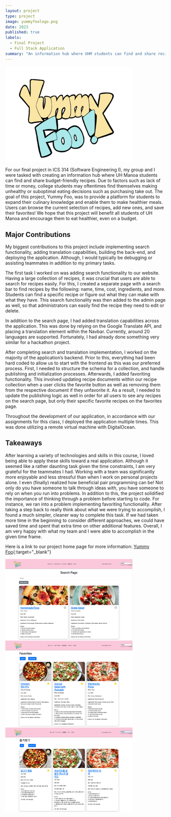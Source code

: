 ```yaml
---
layout: project
type: project
image: yummyfoologo.png
date: 2023
published: true
labels:
  - Final Project
  - Full Stack Application
summary: "An information hub where UHM students can find and share recipes."
---
```


<div class="text-center p-4">
  <img width="400px" src="https://github.com/kyesteele/kyesteele.github.io/blob/main/yummyfoologo.png?raw=true">
</div>

For our final project in ICS 314 (Software Engineering I), my group and I were tasked with creating an information hub where UH Manoa students can find and share budget-friendly recipes. Due to factors such as lack of time or money, college students may oftentimes find themselves making unhealthy or suboptimal eating decisions such as purchasing take out. The goal of this project, Yummy Foo, was to provide a platform for students to expand their culinary knowledge and enable them to make healthier meals. Users can browse the current selection of recipes, add new ones, and save their favorites! We hope that this project will benefit all students of UH Manoa and encourage them to eat healthier, even on a budget.

## Major Contributions

My biggest contributions to this project include implementing search functionality, adding translation capabilities, building the back-end, and deploying the application. Although, I would typically be debugging or assisting teammates in addition to my primary tasks.

The first task I worked on was adding search functionality to our website. Having a large collection of recipes, it was crucial that users are able to search for recipes easily. For this, I created a separate page with a search bar to find recipes by the following: name, time, cost, ingredients, and more. Students can find a specific recipe or figure out what they can make with what they have. This search functionality was then added to the admin page as well, so that administrators can easily find the recipe they need to edit or delete.

In addition to the search page, I had added translation capabilities across the application. This was done by relying on the Google Translate API, and placing a translation element within the Navbar. Currently, around 20 languages are supported. Fortunately, I had already done something very similar for a hackathon project.

After completing search and translation implementation, I worked on the majority of the application’s backend. Prior to this, everything had been hard coded to allow us to start with the frontend as this was our preferred process. First, I needed to structure the schema for a collection, and handle publishing and initialization processes. Afterwards, I added favoriting functionality. This involved updating recipe documents within our recipe collection when a user clicks the favorite button as well as removing them from the respective document if they unfavorite it. As a result, I needed to update the publishing logic as well in order for all users to see any recipes on the search page, but only their specific favorite recipes on the favorites page.

Throughout the development of our application, in accordance with our assignments for this class, I deployed the application multiple times. This was done utilizing a remote virtual machine with DigitalOcean.

## Takeaways
After learning a variety of technologies and skills in this course, I loved being able to apply these skills toward a real application. Although it seemed like a rather daunting task given the time constraints, I am very grateful for the teammates I had. Working with a team was significantly more enjoyable and less stressful than when I work on personal projects alone. I even (finally) realized how beneficial pair programming can be! Not only do you have someone to talk through ideas with, you have someone to rely on when you run into problems. In addition to this, the project solidified the importance of thinking through a problem before starting to code. For instance, we ran into a problem implementing favoriting functionality. After taking a step back to really think about what we were trying to accomplish, I found a much simpler, cleaner way to complete this task. If we had taken more time in the beginning to consider different approaches, we could have saved time and spent that extra time on other additional features. Overall, I am very happy with what my team and I were able to accomplish in the given time frame.


Here is a link to our project home page for more information: [Yummy Foo](https://eat-sleep-fortnite-repeat.github.io/eat-sleep-foo-repeat.github.io/){:target="_blank"}

<div class="text-center p-4">
  <img width="400px" src="https://github.com/kyesteele/kyesteele.github.io/blob/main/search.jpg?raw=true">
  <img width="400px" src="https://github.com/kyesteele/kyesteele.github.io/blob/main/favenglish.jpg?raw=true" >
  <img width="400px" src="https://github.com/kyesteele/kyesteele.github.io/blob/main/favkorean.jpg?raw=true" >
</div>
